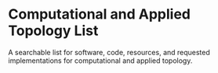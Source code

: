 # Computational and Applied Topology List

A searchable list for software, code, resources, and requested implementations for computational and applied topology.
